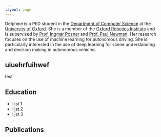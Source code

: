 ```yaml
---
layout: page
---
```

Delphine is a PhD student in the [Department of Computer Science](https://www.cs.ox.ac.uk/) at the [University of Oxford](https://www.ox.ac.uk/). She is a member of the [Oxford Robotics Institute](https://ori.ox.ac.uk/) and is supervised by [Prof. Ingmar Posner](https://www.robots.ox.ac.uk/~mobile/members/ingmar_posner/index.html) and [Prof. Paul Newman](https://www.robots.ox.ac.uk/~pnewman/). Her research focuses on the use of machine learning for autonomous driving. She is particularly interested in the use of deep learning for scene understanding and decision making in autonomous vehicles.

## uiuehrfuihwef

test

## Education

* lijst 1
* lijst 2
* lijst 3

## Publications
